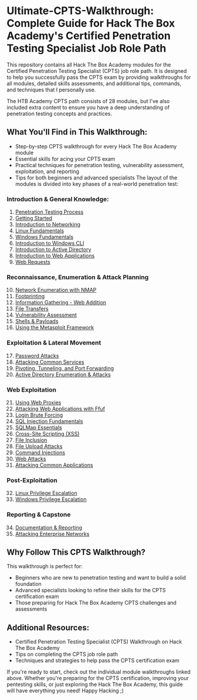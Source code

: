 # Ultimate-CPTS-Walkthrough: Complete Guide for Hack The Box Academy's Certified Penetration Testing Specialist Job Role Path
This repository contains all Hack The Box Academy modules for the Certified Penetration Testing Specialist (CPTS) job role path. It is designed to help you successfully pass the CPTS exam by providing walkthroughs for all modules, detailed skills assessments, and additional tips, commands, and techniques that I personally use.

The HTB Academy CPTS path consists of 28 modules, but I've also included extra content to ensure you have a deep understanding of penetration testing concepts and practices.

## What You'll Find in This Walkthrough: 
* Step-by-step CPTS walkthrough for every Hack The Box Academy module
* Essential skills for acing your CPTS exam
* Practical techniques for penetration testing, vulnerability assessment, exploitation, and reporting
* Tips for both beginners and advanced specialists
The layout of the modules is divided into key phases of a real-world penetration test:
### Introduction & General Knowledge:
1. [Penetration Testing Process](/HTB-Academy/01.%20Penetration%20Testing%20Process.md) 
2. [Getting Started](/HTB-Academy/02.%20Getting%20Started.md) 
3. [Introduction to Networking](/HTB-Academy/03.%20Introduction%20to%20Networking.md)
4. [Linux Fundamentals](/HTB-Academy/04.%20Linux%20Fundamentals.md)
5. [Windows Fundamentals](/HTB-Academy/05.%20Windows%20Fundamentals.md)
6. [Introduction to Windows CLI](/HTB-Academy/06.%20Introduction%20to%20Windows%20CLI.md)
7. [Introduction to Active Directory](/HTB-Academy/07.%20Introduction%20to%20Active%20Directory.md)
8. [Introduction to Web Applications](/HTB-Academy/08.%20Introduction%20to%20Web%20Applications.md)
9. [Web Requests](/HTB-Academy/09.%20Web%20Requests.md)
### Reconnaissance, Enumeration & Attack Planning
10. [Network Enumeration with NMAP](/HTB-Academy/10.%20Network%20Enumeration%20with%20NMAP.md)
11. [Footprinting](/HTB-Academy/11.%20Footprinting.md)
12. [Information Gathering - Web Addition](/HTB-Academy/12.%20Information%20Gathering%20-%20Web%20Edition.md)
13. [File Transfers](/HTB-Academy/13.%20File%20Transfers.md)
14. [Vulnerability Assessment](/HTB-Academy/14.%20Vulnerability%20Assessment.md)
15. [Shells & Payloads](/HTB-Academy/15.%20Shells%20&%20Payloads.md)
16. [Using the Metasploit Framework](/HTB-Academy/16.%20Using%20the%20Metasploit%20Framework.md)
### Exploitation & Lateral Movement
17. [Password Attacks](/HTB-Academy/17.%20Password%20Attacks.md)
18. [Attacking Common Services](/HTB-Academy/18.%20Attacking%20Common%20Services.md)
19. [Pivoting, Tunneling, and Port Forwarding](/HTB-Academy/19.%20Pivoting%20Tunneling,%20and%20Port%20Forwarding.md)
20. [Active Directory Enumeration & Attacks](/HTB-Academy/20.%20Active%20Directory%20Enumeration%20&%20Attacks.md)
### Web Exploitation 
21. [Using Web Proxies](/HTB-Academy/21.%20Using%20Web%20Proxies.md)
22. [Attacking Web Applications with Ffuf](/HTB-Academy/22.%20Attacking%20Web%20Applications%20with%20Ffuf.md)
23. [Login Brute Forcing](/HTB-Academy/23.%20Login%20Brute%20Forcing.md) 
24. [SQL Injection Fundamentals](/HTB-Academy/24.%20SQL%20Injection%20Fundamentals.md) 
25. [SQLMap Essentials](/HTB-Academy/25.%20SQLMap%20Essentials.md) 
26. [Cross-Site Scripting (XSS)](/HTB-Academy/26.%20Cross-Site%20Scripting%20(XSS).md) 
27. [File Inclusion](HTB-Academy/27.%20File%20Inclusion.md) 
28. [File Upload Attacks](/HTB-Academy/28.%20File%20Upload%20Attacks.md) 
29. [Command Injections](/HTB-Academy/29.%20Command%20Injections.md) 
30. [Web Attacks](/HTB-Academy/30.%20Web%20Attacks.md) 
31. [Attacking Common Applications](/HTB-Academy/31.%20Attacking%20Common%20Applications.md) 
### Post-Exploitation
32. [Linux Privilege Escalation](/HTB-Academy/32.%20Linux%20Privilege%20Escalation.md) 
33. [Windows Privilege Escalation](/HTB-Academy/33.%20Windows%20Privilege%20Escalation.md) 
### Reporting & Capstone
34. [Documentation & Reporting](/HTB-Academy/34.%20Documentation%20&%20Reporting.md) 
35. [Attacking Enterprise Networks](/HTB-Academy/35.%20Attacking%20Enterprise%20Networks.md) 

## Why Follow This CPTS Walkthrough?
This walkthrough is perfect for:

* Beginners who are new to penetration testing and want to build a solid foundation
* Advanced specialists looking to refine their skills for the CPTS certification exam
* Those preparing for Hack The Box Academy CPTS challenges and assessments
## Additional Resources:
* Certified Penetration Testing Specialist (CPTS) Walkthrough on Hack The Box Academy
* Tips on completing the CPTS job role path
* Techniques and strategies to help pass the CPTS certification exam

If you're ready to start, check out the individual module walkthroughs linked above. Whether you're preparing for the CPTS certification, improving your pentesting skills, or just exploring the Hack The Box Academy, this guide will have everything you need! Happy Hacking ;)


